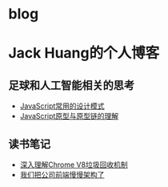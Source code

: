 # blog
# Jack Huang的个人博客

## 足球和人工智能相关的思考

* [JavaScript常用的设计模式](https://github.com/yacan8/blog/issues/3)
* [JavaScript原型与原型链的理解](https://github.com/yacan8/blog/issues/4)


## 读书笔记

* [深入理解Chrome V8垃圾回收机制](https://github.com/yacan8/blog/issues/33)
* [我们把公司前端慢慢架构了](https://github.com/yacan8/blog/issues/34)
